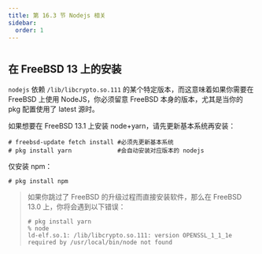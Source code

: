 ```yaml
---
title: 第 16.3 节 Nodejs 相关
sidebar:
  order: 1
---
```

# 

## 在 FreeBSD 13 上的安装

`nodejs` 依赖 `/lib/libcrypto.so.111` 的某个特定版本，而这意味着如果你需要在 FreeBSD 上使用 NodeJS，你必须留意 FreeBSD 本身的版本，尤其是当你的 pkg 配置使用了 latest 源时。

如果想要在 FreeBSD 13.1 上安装 node+yarn，请先更新基本系统再安装：

```shell-session
# freebsd-update fetch install #必须先更新基本系统
# pkg install yarn             #会自动安装对应版本的 nodejs
```

仅安装 npm：

```shell-session
# pkg install npm
```

> 如果你跳过了 FreeBSD 的升级过程而直接安装软件，那么在 FreeBSD 13.0 上，你将会遇到以下错误：
>
> ```shell-session
> # pkg install yarn
> % node
> ld-elf.so.1: /lib/libcrypto.so.111: version OPENSSL_1_1_1e required by /usr/local/bin/node not found
> ```
